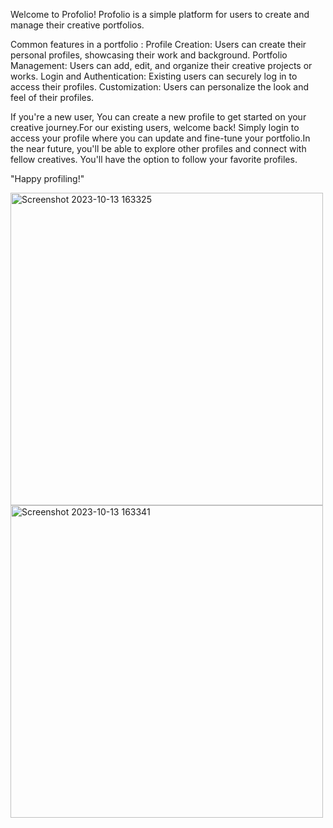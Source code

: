 
Welcome to Profolio!
Profolio is a simple platform for users to create and manage their creative portfolios.

Common features in a portfolio : Profile Creation: Users can create their personal profiles, showcasing their work and background. Portfolio Management: Users can add, edit, and organize their creative projects or works. Login and Authentication: Existing users can securely log in to access their profiles. Customization: Users can personalize the look and feel of their profiles.

If you're a new user, You can create a new profile to get started on your creative journey.For our existing users, welcome back! Simply login to access your profile where you can update and fine-tune your portfolio.In the near future, you'll be able to explore other profiles and connect with fellow creatives. You'll have the option to follow your favorite profiles.

"Happy profiling!"

<img width="500" alt="Screenshot 2023-10-13 163325" src="https://github.com/kavyasrir405/profolio/assets/102276103/cbbf9282-c24a-40b4-b2e1-93fe24f74d36"><img width="500" alt="Screenshot 2023-10-13 163341" src="https://github.com/kavyasrir405/profolio/assets/102276103/0303df0c-5a64-4220-b9f0-8ddb3cc7ac7b">


